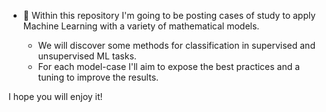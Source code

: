- 🌱 Within this repository I'm going to be posting cases of study to apply Machine Learning with a variety of mathematical models.

  - We will discover some methods for classification in supervised and unsupervised ML tasks.
  - For each model-case I'll aim to expose the best practices and a tuning to improve the results.

I hope you will enjoy it!

